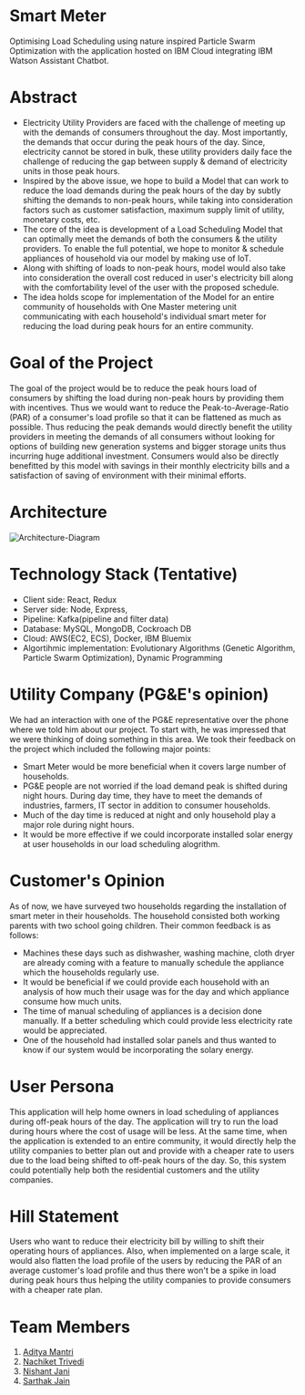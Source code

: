 # Smart Meter
Optimising Load Scheduling using nature inspired Particle Swarm Optimization with the application hosted on IBM Cloud integrating IBM Watson Assistant Chatbot.

# Abstract

- Electricity Utility Providers are faced with the challenge of meeting up with the demands of consumers throughout the day. Most importantly, the demands that occur during the peak hours of the day. Since, electricity cannot be stored in bulk, these utility providers daily face the challenge of reducing the gap between supply & demand of electricity units in those peak hours.
- Inspired by the above issue, we hope to build a Model that can work to reduce the load demands during the peak hours of the day by subtly shifting the demands to non-peak hours, while taking into consideration factors such as customer satisfaction, maximum supply limit of utility, monetary costs, etc. 
- The core of the idea is development of a Load Scheduling Model that can optimally meet the demands of both the consumers & the utility providers. To enable the full potential, we hope to monitor & schedule appliances of household via our model by making use of IoT. 
- Along with shifting of loads to non-peak hours, model would also take into consideration the overall cost reduced in user's electricity bill along with the comfortability level of the user with the proposed schedule.
- The idea holds scope for implementation of the Model for an entire community of households with One Master metering unit communicating with each household's individual smart meter for reducing the load during peak hours for an entire community. 

# Goal of the Project

The goal of the project would be to reduce the peak hours load of consumers by shifting the load during non-peak hours by providing them with incentives. Thus we would want to reduce the Peak-to-Average-Ratio (PAR) of a consumer's load profile so that it can be flattened as much as possible. Thus reducing the peak demands would directly benefit the utility providers in meeting the demands of all consumers without looking for options of building new generation systems and bigger storage units thus incurring huge additional investment. Consumers would also be directly benefitted by this model with savings in their monthly electricity bills and a satisfaction of saving of environment with their minimal efforts. 

# Architecture

![Architecture-Diagram](https://github.com/SJSUFall2019-CMPE272/Smart-Meter/blob/master/Project-Architecture.jpeg)

# Technology Stack (Tentative)

- Client side: React, Redux
- Server side: Node, Express, 
- Pipeline: Kafka(pipeline and filter data)
- Database: MySQL, MongoDB, Cockroach DB
- Cloud: AWS(EC2, ECS), Docker, IBM Bluemix
- Algortihmic implementation: Evolutionary Algorithms (Genetic Algorithm, Particle Swarm Optimization), Dynamic Programming

# Utility Company (PG&E's opinion)

We had an interaction with one of the PG&E representative over the phone where we told him about our project. To start with, he was impressed that we were thinking of doing something in this area. We took their feedback on the project which included the following major points:

  - Smart Meter would be more beneficial when it covers large number of households.
  - PG&E people are not worried if the load demand peak is shifted during night hours. During day time, they have to meet the demands of industries, farmers, IT sector in addition to consumer households.
  - Much of the day time is reduced at night and only household play a major role during night hours.
  - It would be more effective if we could incorporate installed solar energy at user households in our load scheduling alogrithm.
  
# Customer's Opinion

As of now, we have surveyed two households regarding the installation of smart meter in their households. The household consisted both working parents with two school going children. Their common feedback is as follows:

  - Machines these days such as dishwasher, washing machine, cloth dryer are already coming with a feature to manually schedule the appliance which the households regularly use.
  - It would be beneficial if we could provide each household with an analysis of how much their usage was for the day and which appliance consume how much units.
  - The time of manual scheduling of appliances is a decision done manually. If a better scheduling which could provide less electricity rate would be appreciated.
  - One of the household had installed solar panels and thus wanted to know if our system would be incorporating the solary energy. 


# User Persona

This application will help home owners in load scheduling of appliances during off-peak hours of the day. The application will try to run the load during hours where the cost of usage will be less. At the same time, when the application is extended to an entire community, it would directly help the utility companies to better plan out and provide with a cheaper rate to users due to the load being shifted to off-peak hours of the day. So, this system could potentially help both the residential customers and the utility companies.


# Hill Statement

Users who want to reduce their electricity bill by willing to shift their operating hours of appliances. Also, when implemented on a large scale, it would also flatten the load profile of the users by reducing the PAR of an average customer's load profile and thus there won't be a spike in load during peak hours thus helping the utility companies to provide consumers with a cheaper rate plan. 


# Team Members
1) [Aditya Mantri](http://github.com/aditya-edu)
2) [Nachiket Trivedi](https://github.com/nachiket-trivedi)
3) [Nishant Jani](https://github.com/NishantKJani)
4) [Sarthak Jain](https://github.com/sarthakjain27)

